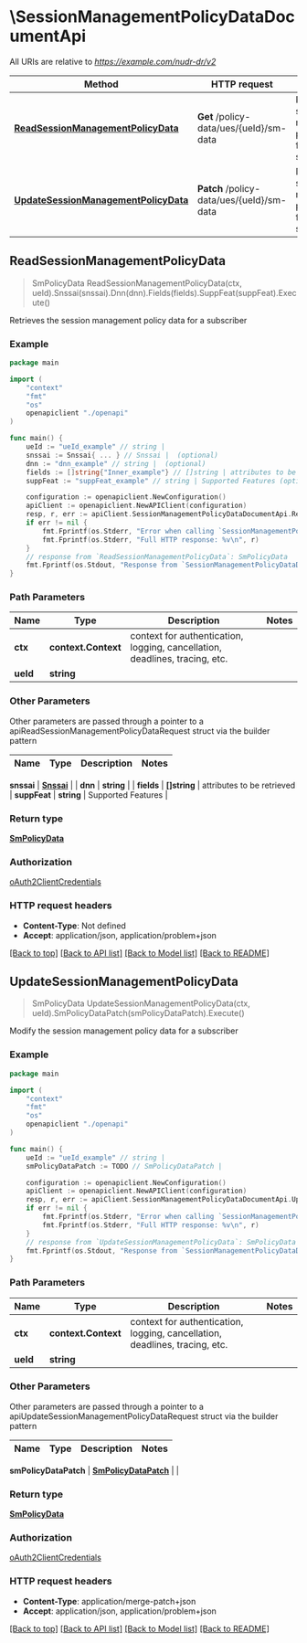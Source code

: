 # \SessionManagementPolicyDataDocumentApi

All URIs are relative to *https://example.com/nudr-dr/v2*

Method | HTTP request | Description
------------- | ------------- | -------------
[**ReadSessionManagementPolicyData**](SessionManagementPolicyDataDocumentApi.md#ReadSessionManagementPolicyData) | **Get** /policy-data/ues/{ueId}/sm-data | Retrieves the session management policy data for a subscriber
[**UpdateSessionManagementPolicyData**](SessionManagementPolicyDataDocumentApi.md#UpdateSessionManagementPolicyData) | **Patch** /policy-data/ues/{ueId}/sm-data | Modify the session management policy data for a subscriber



## ReadSessionManagementPolicyData

> SmPolicyData ReadSessionManagementPolicyData(ctx, ueId).Snssai(snssai).Dnn(dnn).Fields(fields).SuppFeat(suppFeat).Execute()

Retrieves the session management policy data for a subscriber

### Example

```go
package main

import (
    "context"
    "fmt"
    "os"
    openapiclient "./openapi"
)

func main() {
    ueId := "ueId_example" // string | 
    snssai := Snssai{ ... } // Snssai |  (optional)
    dnn := "dnn_example" // string |  (optional)
    fields := []string{"Inner_example"} // []string | attributes to be retrieved (optional)
    suppFeat := "suppFeat_example" // string | Supported Features (optional)

    configuration := openapiclient.NewConfiguration()
    apiClient := openapiclient.NewAPIClient(configuration)
    resp, r, err := apiClient.SessionManagementPolicyDataDocumentApi.ReadSessionManagementPolicyData(context.Background(), ueId).Snssai(snssai).Dnn(dnn).Fields(fields).SuppFeat(suppFeat).Execute()
    if err != nil {
        fmt.Fprintf(os.Stderr, "Error when calling `SessionManagementPolicyDataDocumentApi.ReadSessionManagementPolicyData``: %v\n", err)
        fmt.Fprintf(os.Stderr, "Full HTTP response: %v\n", r)
    }
    // response from `ReadSessionManagementPolicyData`: SmPolicyData
    fmt.Fprintf(os.Stdout, "Response from `SessionManagementPolicyDataDocumentApi.ReadSessionManagementPolicyData`: %v\n", resp)
}
```

### Path Parameters


Name | Type | Description  | Notes
------------- | ------------- | ------------- | -------------
**ctx** | **context.Context** | context for authentication, logging, cancellation, deadlines, tracing, etc.
**ueId** | **string** |  | 

### Other Parameters

Other parameters are passed through a pointer to a apiReadSessionManagementPolicyDataRequest struct via the builder pattern


Name | Type | Description  | Notes
------------- | ------------- | ------------- | -------------

 **snssai** | [**Snssai**](Snssai.md) |  | 
 **dnn** | **string** |  | 
 **fields** | **[]string** | attributes to be retrieved | 
 **suppFeat** | **string** | Supported Features | 

### Return type

[**SmPolicyData**](SmPolicyData.md)

### Authorization

[oAuth2ClientCredentials](../README.md#oAuth2ClientCredentials)

### HTTP request headers

- **Content-Type**: Not defined
- **Accept**: application/json, application/problem+json

[[Back to top]](#) [[Back to API list]](../README.md#documentation-for-api-endpoints)
[[Back to Model list]](../README.md#documentation-for-models)
[[Back to README]](../README.md)


## UpdateSessionManagementPolicyData

> SmPolicyData UpdateSessionManagementPolicyData(ctx, ueId).SmPolicyDataPatch(smPolicyDataPatch).Execute()

Modify the session management policy data for a subscriber

### Example

```go
package main

import (
    "context"
    "fmt"
    "os"
    openapiclient "./openapi"
)

func main() {
    ueId := "ueId_example" // string | 
    smPolicyDataPatch := TODO // SmPolicyDataPatch | 

    configuration := openapiclient.NewConfiguration()
    apiClient := openapiclient.NewAPIClient(configuration)
    resp, r, err := apiClient.SessionManagementPolicyDataDocumentApi.UpdateSessionManagementPolicyData(context.Background(), ueId).SmPolicyDataPatch(smPolicyDataPatch).Execute()
    if err != nil {
        fmt.Fprintf(os.Stderr, "Error when calling `SessionManagementPolicyDataDocumentApi.UpdateSessionManagementPolicyData``: %v\n", err)
        fmt.Fprintf(os.Stderr, "Full HTTP response: %v\n", r)
    }
    // response from `UpdateSessionManagementPolicyData`: SmPolicyData
    fmt.Fprintf(os.Stdout, "Response from `SessionManagementPolicyDataDocumentApi.UpdateSessionManagementPolicyData`: %v\n", resp)
}
```

### Path Parameters


Name | Type | Description  | Notes
------------- | ------------- | ------------- | -------------
**ctx** | **context.Context** | context for authentication, logging, cancellation, deadlines, tracing, etc.
**ueId** | **string** |  | 

### Other Parameters

Other parameters are passed through a pointer to a apiUpdateSessionManagementPolicyDataRequest struct via the builder pattern


Name | Type | Description  | Notes
------------- | ------------- | ------------- | -------------

 **smPolicyDataPatch** | [**SmPolicyDataPatch**](SmPolicyDataPatch.md) |  | 

### Return type

[**SmPolicyData**](SmPolicyData.md)

### Authorization

[oAuth2ClientCredentials](../README.md#oAuth2ClientCredentials)

### HTTP request headers

- **Content-Type**: application/merge-patch+json
- **Accept**: application/json, application/problem+json

[[Back to top]](#) [[Back to API list]](../README.md#documentation-for-api-endpoints)
[[Back to Model list]](../README.md#documentation-for-models)
[[Back to README]](../README.md)

